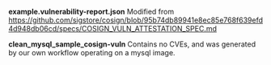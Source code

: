 
**example.vulnerability-report.json**
    Modified from https://github.com/sigstore/cosign/blob/95b74db89941e8ec85e768f639efd4d948db06cd/specs/COSIGN_VULN_ATTESTATION_SPEC.md

**clean_mysql_sample_cosign-vuln**
    Contains no CVEs, and was generated by our own workflow operating on a mysql image.
